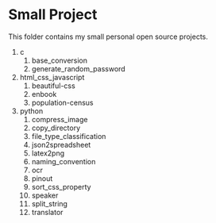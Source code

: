 # Small Project

This folder contains my small personal open source projects.

1.  c
    1.  base_conversion
    2.  generate_random_password
2.  html_css_javascript
    1.  beautiful-css
    2.  enbook
    3.  population-census
3.  python
    1.  compress_image
    2.  copy_directory
    3.  file_type_classification
    4.  json2spreadsheet
    5.  latex2png
    6.  naming_convention
    7.  ocr
    8.  pinout
    9.  sort_css_property
    10.  speaker
    11.  split_string
    12.  translator
